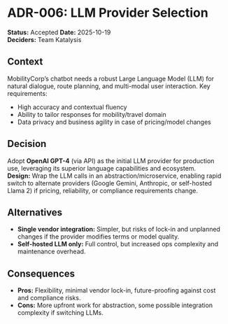 # ADR-006: LLM Provider Selection

**Status:** Accepted 
**Date:** 2025-10-19  
**Deciders:** Team Katalysis

## Context
MobilityCorp’s chatbot needs a robust Large Language Model (LLM) for natural dialogue, route planning, and multi-modal user interaction.
Key requirements:
- High accuracy and contextual fluency
- Ability to tailor responses for mobility/travel domain
- Data privacy and business agility in case of pricing/model changes

## Decision
Adopt **OpenAI GPT-4** (via API) as the initial LLM provider for production use, leveraging its superior language capabilities and ecosystem.  
**Design:** Wrap the LLM calls in an abstraction/microservice, enabling rapid switch to alternate providers (Google Gemini, Anthropic, or self-hosted Llama 2) if pricing, reliability, or compliance requirements change.

## Alternatives
- **Single vendor integration:** Simpler, but risks of lock-in and unplanned changes if the provider modifies terms or model quality.
- **Self-hosted LLM only:** Full control, but increased ops complexity and maintenance overhead.

## Consequences
- **Pros:** Flexibility, minimal vendor lock-in, future-proofing against cost and compliance risks.
- **Cons:** More upfront work for abstraction, some possible integration complexity if switching LLMs.

